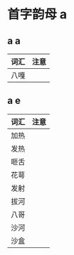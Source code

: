 # 首字韵母 a
## a a
|词汇|注意|
|---:|---|
|八嘎||

## a e
|词汇|注意|
|---:|---|
|加热||
|发热||
|咂舌||
|花萼||
|发射||
|拔河||
|八哥||
|沙河||
|沙盒||
